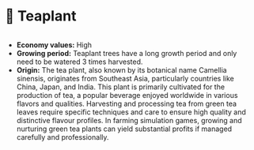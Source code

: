 # 🌿 Teaplant

<figure><img src="https://fiwallets-organization.gitbook.io/~gitbook/image?url=https%3A%2F%2Fcontent.gitbook.com%2Fcontent%2Fy39LOQQezVvERXFqNDkL%2Fblobs%2FaGYwIpY7cyD0nlYzJVlB%2Fteaplant.png&#x26;width=768&#x26;dpr=4&#x26;quality=100&#x26;sign=c6be299965c94198bad5233076c584eb153af61e57892cc7b9b6926da9c5c6e3" alt=""><figcaption></figcaption></figure>

* **Economy values:** High
* **Growing period:** Teaplant trees have a long growth period and only need to be watered 3 times harvested.
* **Origin:** The tea plant, also known by its botanical name Camellia sinensis, originates from Southeast Asia, particularly countries like China, Japan, and India. This plant is primarily cultivated for the production of tea, a popular beverage enjoyed worldwide in various flavors and qualities. Harvesting and processing tea from green tea leaves require specific techniques and care to ensure high quality and distinctive flavour profiles. In farming simulation games, growing and nurturing green tea plants can yield substantial profits if managed carefully and professionally.
